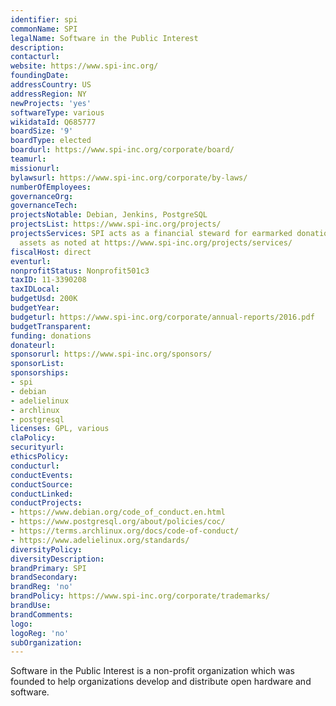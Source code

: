 ```yaml
---
identifier: spi
commonName: SPI
legalName: Software in the Public Interest
description:
contacturl:
website: https://www.spi-inc.org/
foundingDate:
addressCountry: US
addressRegion: NY
newProjects: 'yes'
softwareType: various
wikidataId: Q685777
boardSize: '9'
boardType: elected
boardurl: https://www.spi-inc.org/corporate/board/
teamurl:
missionurl:
bylawsurl: https://www.spi-inc.org/corporate/by-laws/
numberOfEmployees:
governanceOrg:
governanceTech:
projectsNotable: Debian, Jenkins, PostgreSQL
projectsList: https://www.spi-inc.org/projects/
projectsServices: SPI acts as a financial steward for earmarked donations and intangible
  assets as noted at https://www.spi-inc.org/projects/services/
fiscalHost: direct
eventurl:
nonprofitStatus: Nonprofit501c3
taxID: 11-3390208
taxIDLocal:
budgetUsd: 200K
budgetYear:
budgeturl: https://www.spi-inc.org/corporate/annual-reports/2016.pdf
budgetTransparent:
funding: donations
donateurl:
sponsorurl: https://www.spi-inc.org/sponsors/
sponsorList:
sponsorships:
- spi
- debian
- adelielinux
- archlinux
- postgresql
licenses: GPL, various
claPolicy:
securityurl:
ethicsPolicy:
conducturl:
conductEvents:
conductSource:
conductLinked:
conductProjects:
- https://www.debian.org/code_of_conduct.en.html
- https://www.postgresql.org/about/policies/coc/
- https://terms.archlinux.org/docs/code-of-conduct/
- https://www.adelielinux.org/standards/
diversityPolicy:
diversityDescription:
brandPrimary: SPI
brandSecondary:
brandReg: 'no'
brandPolicy: https://www.spi-inc.org/corporate/trademarks/
brandUse:
brandComments:
logo:
logoReg: 'no'
subOrganization:
---
```


Software in the Public Interest is a non-profit organization which was founded to help organizations develop and distribute open hardware and software.
